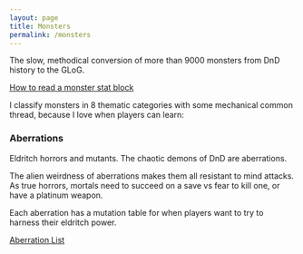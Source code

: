 ```yaml
---
layout: page
title: Monsters
permalink: /monsters
---
```


The slow, methodical conversion of more than 9000 monsters from DnD history to the GLoG.

[How to read a monster stat block](/monsters/lexicon)

I classify monsters in 8 thematic categories with some mechanical common thread, because I love when players can learn:

### Aberrations
Eldritch horrors and mutants. The chaotic demons of DnD are aberrations.

The alien weirdness of aberrations makes them all resistant to mind attacks. As true horrors, mortals need to succeed on a save vs fear to kill one, or have a platinum weapon.

Each aberration has a mutation table for when players want to try to harness their eldritch power.

[Aberration List](/list/monster-aberration)
